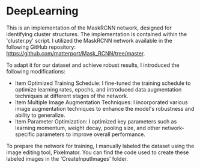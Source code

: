 # DeepLearning
This is an implementation of the MaskRCNN network, designed for identifying cluster structures. The implementation is contained within the 'cluster.py' script. I utilized the MaskRCNN network available in the following GitHub repository: https://github.com/matterport/Mask_RCNN/tree/master.

To adapt it for our dataset and achieve robust results, I introduced the following modifications:
  * Item Optimized Training Schedule: I fine-tuned the training schedule to optimize learning rates, epochs, and introduced data augmentation techniques at different stages of the network.
  * Item Multiple Image Augmentation Techniques: I incorporated various image augmentation techniques to enhance the model's robustness and ability to generalize.
  * Item Parameter Optimization: I optimized key parameters such as learning momentum, weight decay, pooling size, and other network-specific parameters to improve overall performance.

To prepare the network for training, I manually labeled the dataset using the image editing tool, Pixelmator. You can find the code used to create these labeled images in the 'CreateInputImages' folder.

